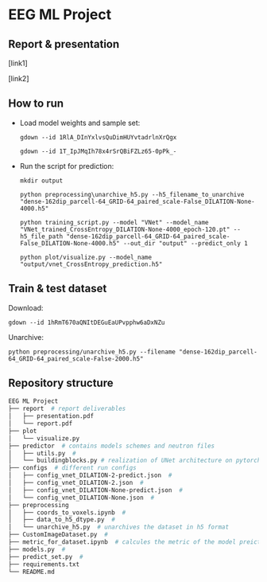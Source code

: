 # EEG ML Project
## Report & presentation
[link1]

[link2]

## How to run
* Load model weights and sample set:

    `gdown --id 1RlA_DInYxlvsQuDimHUYvtadrlnXrQgx`

    `gdown --id 1T_IpJMqIh78x4rSrQBiFZLz65-0pPk_-`

* Run the script for prediction:
   
  `mkdir output`

  `python preprocessing\unarchive_h5.py --h5_filename_to_unarchive "dense-162dip_parcell-64_GRID-64_paired_scale-False_DILATION-None-4000.h5"`    

  `python training_script.py --model "VNet" --model_name "VNet_trained_CrossEntropy_DILATION-None-4000_epoch-120.pt" --h5_file_path "dense-162dip_parcell-64_GRID-64_paired_scale-False_DILATION-None-4000.h5" --out_dir "output" --predict_only 1`
   
  `python plot/visualize.py --model_name "output/vnet_CrossEntropy_prediction.h5"`


## Train & test dataset

Download:

`gdown --id 1hRmT670aQNItDEGuEaUPvpphw6aDxNZu`

Unarchive:

`python preprocessing/unarchive_h5.py --filename "dense-162dip_parcell-64_GRID-64_paired_scale-False-2000.h5"`

## Repository structure
``` bash
EEG ML Project
├── report  # report deliverables
│   ├── presentation.pdf
│   └── report.pdf
├── plot
│   └── visualize.py
├── predictor  # contains models schemes and neutron files
│   ├── utils.py  # 
│   └── buildingblocks.py # realization of UNet architecture on pytorch
├── configs  # different run configs
│   ├── config_vnet_DILATION-2-predict.json  # 
│   ├── config_vnet_DILATION-2.json  # 
│   ├── config_vnet_DILATION-None-predict.json  # 
│   └── config_vnet_DILATION-None.json  # 
├── preprocessing
│   ├── coords_to_voxels.ipynb  # 
│   ├── data_to_h5_dtype.py  # 
│   └── unarchive_h5.py  # unarchives the dataset in h5 format
├── CustomImageDataset.py  #
├── metric_for_dataset.ipynb  # calcules the metric of the model preiction
├── models.py  #
├── predict_set.py  #
├── requirements.txt
└── README.md
```
